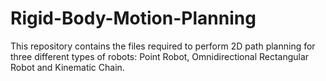 # Rigid-Body-Motion-Planning

This repository contains the files required to perform 2D path planning for three different types of robots: Point Robot, Omnidirectional Rectangular Robot and Kinematic Chain.
